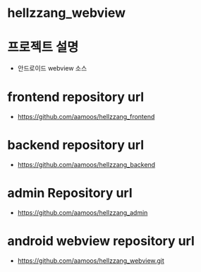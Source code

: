 # hellzzang_webview

# 프로젝트 설명
- 안드로이드 webview 소스

# frontend repository url
- https://github.com/aamoos/hellzzang_frontend
 
# backend repository url
- https://github.com/aamoos/hellzzang_backend

# admin Repository url
- https://github.com/aamoos/hellzzang_admin

# android webview repository url
- https://github.com/aamoos/hellzzang_webview.git
